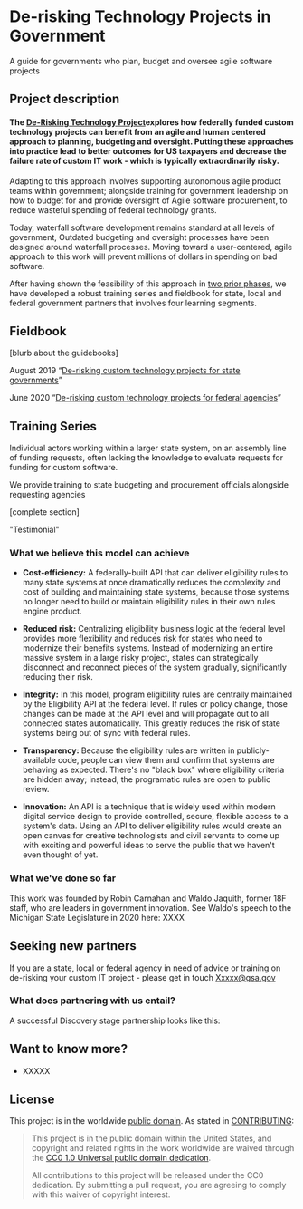 # De-risking Technology Projects in Government
A guide for governments who plan, budget and oversee agile software projects

## Project description

#### The [De-Risking Technology Project](#project-description)explores how federally funded custom technology projects can benefit from an agile and human centered approach to planning, budgeting and oversight. Putting these approaches into practice lead to better outcomes for US taxpayers and decrease the failure rate of custom IT work - which is typically extraordinarily risky. 

Adapting to this approach involves supporting autonomous agile product teams within government; alongside training for government leadership on how to budget for and provide oversight of Agile software procurement, to reduce wasteful spending of federal technology grants. 

Today, waterfall software development remains standard at all levels of government, Outdated budgeting and oversight processes have been designed around waterfall processes. Moving toward a user-centered, agile approach to this work will prevent millions of dollars in spending on bad software.

After having shown the feasibility of this approach in [two prior phases](#What-weve-done-so-far), we have developed a robust training series and fieldbook for state, local and federal government partners that involves four learning segments. 

## Fieldbook

[blurb about the guidebooks] 

August 2019 “[De-risking custom technology projects for state governments](https://github.com/18F/technology-budgeting/blob/master/handbook.md)”

June 2020 “[De-risking custom technology projects for federal agencies](xxxx)”


## Training Series 
Individual actors working within a larger state system, on an assembly line of funding requests, often lacking the knowledge to evaluate requests for funding for custom software.

We provide training to state budgeting and procurement officials alongside requesting agencies 

[complete section]


"Testimonial"

### What we believe this model can achieve

- **Cost-efficiency:** A federally-built API that can deliver eligibility rules to many state systems at once dramatically reduces the complexity and cost of building and maintaining state systems, because those systems no longer need to build or maintain eligibility rules in their own rules engine product.

- **Reduced risk:** Centralizing eligibility business logic at the federal level provides more flexibility and reduces risk for states who need to modernize their benefits systems. Instead of modernizing an entire massive system in a large risky project, states can strategically disconnect and reconnect pieces of the system gradually, significantly reducing their risk.

- **Integrity:** In this model, program eligibility rules are centrally maintained by the Eligibility API at the federal level. If rules or policy change, those changes can be made at the API level and will propagate out to all connected states automatically. This greatly reduces the risk of state systems being out of sync with federal rules.

- **Transparency:** Because the eligibility rules are written in publicly-available code, people can view them and confirm that systems are behaving as expected. There's no "black box" where eligibility criteria are hidden away; instead, the programatic rules are open to public review.

- **Innovation:** An API is a technique that is widely used within modern digital service design to provide controlled, secure, flexible access to a system's data. Using an API to deliver eligibility rules would create an open canvas for creative technologists and civil servants to come up with exciting and powerful ideas to serve the public that we haven't even thought of yet.

### What we've done so far

This work was founded by Robin Carnahan and Waldo Jaquith, former 18F staff, who are leaders in government innovation. See Waldo's speech to the Michigan State Legislature in 2020 here: XXXX

## Seeking new partners

If you are a state, local or federal agency in need of advice or training on de-risking your custom IT project - please get in touch Xxxxx@gsa.gov 

### What does partnering with us entail?

A successful Discovery stage partnership looks like this:


## Want to know more?

- XXXXX


## License

This project is in the worldwide [public domain](LICENSE.md). As stated in [CONTRIBUTING](CONTRIBUTING.md):

> This project is in the public domain within the United States, and copyright and related rights in the work worldwide are waived through the [CC0 1.0 Universal public domain dedication](https://creativecommons.org/publicdomain/zero/1.0/).
>
> All contributions to this project will be released under the CC0 dedication. By submitting a pull request, you are agreeing to comply with this waiver of copyright interest.

